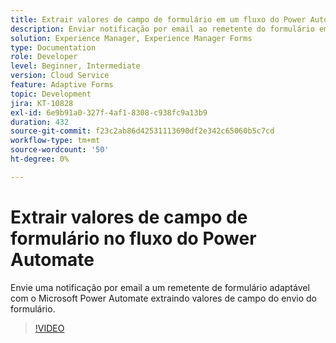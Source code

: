 ```yaml
---
title: Extrair valores de campo de formulário em um fluxo do Power Automate
description: Enviar notificação por email ao remetente do formulário em um fluxo de trabalho do Microsoft Power Automate
solution: Experience Manager, Experience Manager Forms
type: Documentation
role: Developer
level: Beginner, Intermediate
version: Cloud Service
feature: Adaptive Forms
topic: Development
jira: KT-10828
exl-id: 6e9b91a0-327f-4af1-8308-c938fc9a13b9
duration: 432
source-git-commit: f23c2ab86d42531113690df2e342c65060b5c7cd
workflow-type: tm+mt
source-wordcount: '50'
ht-degree: 0%

---
```


# Extrair valores de campo de formulário no fluxo do Power Automate

Envie uma notificação por email a um remetente de formulário adaptável com o Microsoft Power Automate extraindo valores de campo do envio do formulário.

>[!VIDEO](https://video.tv.adobe.com/v/345957?quality=12&learn=on)
